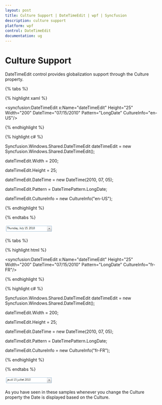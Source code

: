 ```yaml
---
layout: post
title: Culture Support | DateTimeEdit | wpf | Syncfusion
description: culture support
platform: wpf
control: DateTimeEdit
documentation: ug
---
```


# Culture Support

DateTimeEdit control provides globalization support through the Culture property. 

{% tabs %}

{% highlight xaml %}

<syncfusion:DateTimeEdit x:Name="dateTimeEdit" Height="25" Width="200" DateTime="07/15/2010" Pattern="LongDate" CultureInfo="en-US"/>

{% endhighlight  %}

{% highlight c# %}

Syncfusion.Windows.Shared.DateTimeEdit dateTimeEdit = new Syncfusion.Windows.Shared.DateTimeEdit();

dateTimeEdit.Width = 200;

dateTimeEdit.Height = 25;

dateTimeEdit.DateTime = new DateTime(2010, 07, 05);

dateTimeEdit.Pattern = DateTimePattern.LongDate;

dateTimeEdit.CultureInfo = new CultureInfo("en-US");

{% endhighlight  %}

{% endtabs %} 


![](Culture-Support_images/Culture-Support_img1.png)

{% tabs %}

{% highlight html %}

<syncfusion:DateTimeEdit x:Name="dateTimeEdit" Height="25" Width="200" DateTime="07/15/2010" Pattern="LongDate" CultureInfo="fr-FR"/>

{% endhighlight %}

{% highlight c# %}

Syncfusion.Windows.Shared.DateTimeEdit dateTimeEdit = new  Syncfusion.Windows.Shared.DateTimeEdit();

dateTimeEdit.Width = 200;

dateTimeEdit.Height = 25;

dateTimeEdit.DateTime = new DateTime(2010, 07, 05);

dateTimeEdit.Pattern = DateTimePattern.LongDate;

dateTimeEdit.CultureInfo = new CultureInfo("fr-FR");

{% endhighlight  %}

{% endtabs %} 

![](Culture-Support_images/Culture-Support_img2.png)

As you have seen in these samples whenever you change the Culture property the Date is displayed based on the Culture.